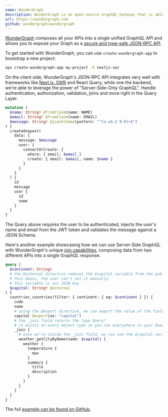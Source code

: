 ```yaml
---
name: WunderGraph
description: WunderGraph is an open-source GraphQL Gateway that is able to compose Apollo Federation, GraphQL, REST APIs, Databases, Kafka and more.
url: https://wundergraph.com
github: wundergraph/wundergraph
---
```


[WunderGraph](https://wundergraph.com) composes all your APIs into a single unified GraphQL API and
allows you to expose your Graph as a [secure and type-safe JSON-RPC API](https://docs.wundergraph.com/docs/features/graphql-to-json-rpc-compiler).

To get started with WunderGraph, you can use `create-wundergraph-app` to bootstrap a new project:

```bash
npx create-wundergraph-app my-project -E nextjs-swr
```

On the client side, WunderGraph's JSON-RPC API integrates very well with frameworks like [Next.js, SWR](https://github.com/wundergraph/wundergraph/tree/main/examples/nextjs-swr) and React Query,
while one the backend, we're able to leverage the power of "Server-Side-Only GraphQL".
Handle authentication, authorization, validation, joins and more right in the Query Layer.

```graphql
mutation (
  $name: String! @fromClaim(name: NAME)
  $email: String! @fromClaim(name: EMAIL)
  $message: String! @jsonSchema(pattern: "^[a-zA-Z 0-9]+$")
) {
  createOnepost(
    data: {
      message: $message
      user: {
        connectOrCreate: {
          where: { email: $email }
          create: { email: $email, name: $name }
        }
      }
    }
  ) {
    id
    message
    user {
      id
      name
    }
  }
}
```

The Query above requires the user to be authenticated,
injects the user's name and email from the JWT token and validates the message against a JSON Schema.

Here's another example showcasing how we can use Server-Side GraphQL with WunderGraph's unique [join capabilities](https://docs.wundergraph.com/docs/features/cross-api-joins-to-compose-apis),
composing data from two different APIs into a single GraphQL response.

```graphql
query (
  $continent: String!
  # the @internal directive removes the $capital variable from the public API
  # this means, the user can't set it manually
  # this variable is our JOIN key
  $capital: String! @internal
) {
  countries_countries(filter: { continent: { eq: $continent } }) {
    code
    name
    # using the @export directive, we can export the value of the field `capital` into the JOIN key ($capital)
    capital @export(as: "capital")
    # the _join field returns the type Query!
    # it exists on every object type so you can everywhere in your Query documents
    _join {
      # once we're inside the _join field, we can use the $capital variable to join the weather API
      weather_getCityByName(name: $capital) {
        weather {
          temperature {
            max
          }
          summary {
            title
            description
          }
        }
      }
    }
  }
}
```

The full [example can be found on GitHub](https://github.com/wundergraph/wundergraph/tree/main/examples/cross-api-joins).
